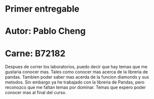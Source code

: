 # Primer entregable
# Autor:  Pablo Cheng 
# Carne: B72182
Despues de correr los laboratorios, puedo decir que hay temas que me gustaria conocer mas. Tales como conocer mas acerca de la libreria de pandas. Tambien poder saber mas acerda de la funcion diamonds y sus metodos. Sin embargo ya he trabajado con la libreria de Pandas, pero reconozco que me faltan temas por dominar. Temas que espero poder conocer mas al final del curso.





